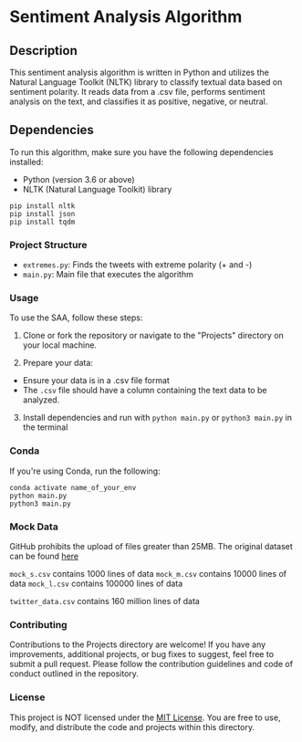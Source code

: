 # Sentiment Analysis Algorithm

## Description

This sentiment analysis algorithm is written in Python and utilizes the Natural Language Toolkit (NLTK) library to classify textual data based on sentiment polarity. It reads data from a .csv file, performs sentiment analysis on the text, and classifies it as positive, negative, or neutral.

## Dependencies

To run this algorithm, make sure you have the following dependencies installed:

- Python (version 3.6 or above)
- NLTK (Natural Language Toolkit) library

```shell
pip install nltk
pip install json
pip install tqdm
```

### Project Structure

- `extremes.py`: Finds the tweets with extreme polarity (+ and -)
- `main.py`: Main file that executes the algorithm

### Usage

To use the SAA, follow these steps:

1. Clone or fork the repository or navigate to the "Projects" directory on your local machine.

2. Prepare your data:
  - Ensure your data is in a .csv file format
  - The `.csv` file should have a column containing the text data to be analyzed.

3. Install dependencies and run with `python main.py` or `python3 main.py` in the terminal

### Conda

If you're using Conda, run the following:

```shell
conda activate name_of_your_env
python main.py
python3 main.py
```

### Mock Data
GitHub prohibits the upload of files greater than 25MB. The original dataset can be found [here](https://brightdata.com/products/datasets/Twitter?kw=&cpn=13950045001&utm_matchtype=&utm_matchtype=&cq_src=google_ads&cq_cmp=13950045001&cq_term=&cq_plac=&cq_net=g&cq_plt=gp&utm_term=&utm_campaign=datasets-c1-search_generic-kw_en-desktop&utm_source=adwords&utm_medium=ppc&utm_content=dataset-dsa&hsa_acc=1393175403&hsa_cam=13950045001&hsa_grp=133051793747&hsa_ad=622510825430&hsa_src=g&hsa_tgt=dsa-532722321722&hsa_kw=&hsa_mt=&hsa_net=adwords&hsa_ver=3&gclid=CjwKCAjw44mlBhAQEiwAqP3eVurbFkqu723FK31ZH0DbS9CyjSjy3Pg_BXbENPoi6tMsdFPWuZyw1hoClHEQAvD_BwE)

`mock_s.csv` contains 1000 lines of data
`mock_m.csv` contains 10000 lines of data
`mock_l.csv` contains 100000 lines of data

`twitter_data.csv` contains 160 million lines of data

### Contributing

Contributions to the Projects directory are welcome! If you have any improvements, additional projects, or bug fixes to suggest, feel free to submit a pull request. Please follow the contribution guidelines and code of conduct outlined in the repository.

###  License

This project is NOT licensed under the [MIT License](https://theuselessweb.com). You are free to use, modify, and distribute the code and projects within this directory.



